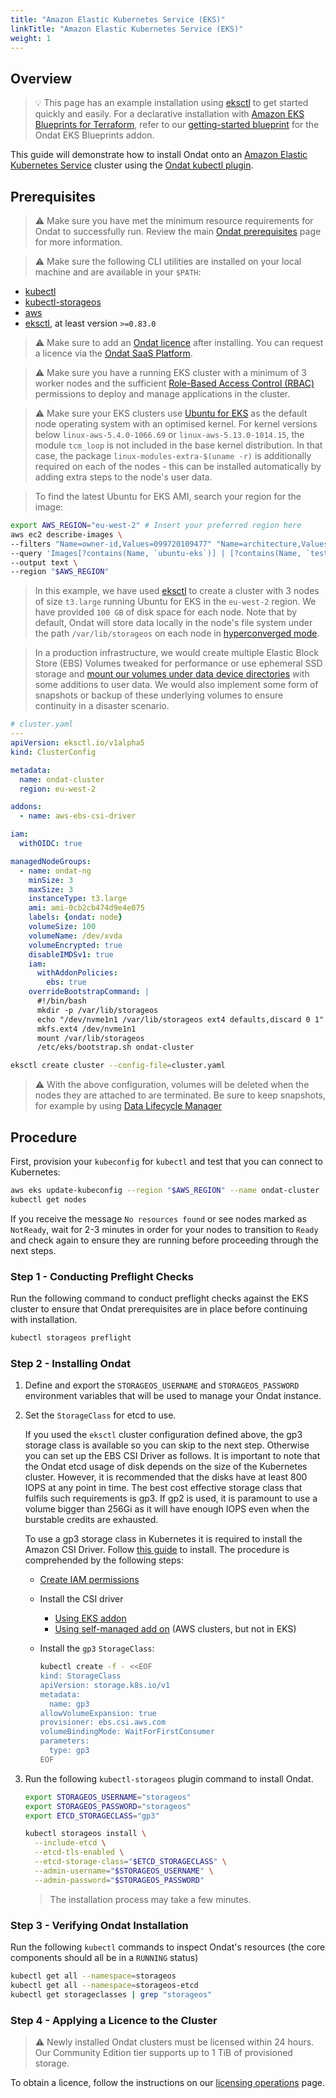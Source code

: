 ```yaml
---
title: "Amazon Elastic Kubernetes Service (EKS)"
linkTitle: "Amazon Elastic Kubernetes Service (EKS)"
weight: 1
---
```


## Overview

> 💡 This page has an example installation using [eksctl](https://eksctl.io/)
> to get started quickly and easily. For a declarative installation with
> [Amazon EKS Blueprints for
> Terraform](https://github.com/aws-ia/terraform-aws-eks-blueprints), refer to
> our [getting-started
> blueprint](https://github.com/ondat/terraform-eksblueprints-ondat-addon/tree/main/blueprints/getting-started)
> for the Ondat EKS Blueprints addon.

This guide will demonstrate how to install Ondat onto an [Amazon Elastic
Kubernetes Service](https://aws.amazon.com/eks/) cluster using the [Ondat
kubectl plugin](/docs/reference/kubectl-plugin/).

## Prerequisites

> ⚠️ Make sure you have met the minimum resource requirements for Ondat to
> successfully run. Review the main [Ondat prerequisites](/docs/prerequisites/)
> page for more information.

> ⚠️ Make sure the following CLI utilities are installed on your local machine
> and are available in your `$PATH`:

* [kubectl](https://kubernetes.io/docs/tasks/tools/#kubectl)
* [kubectl-storageos](/docs/reference/kubectl-plugin/)
* [aws](https://aws.amazon.com/cli/)
* [eksctl](https://eksctl.io/), at least version `>=0.83.0`

> ⚠️ Make sure to add an [Ondat licence](/docs/operations/licensing/) after
installing. You can request a licence via the [Ondat SaaS
Platform](https://portal.ondat.io/).

> ⚠️ Make sure you have a running EKS cluster with a minimum of 3 worker nodes
> and the sufficient [Role-Based Access Control
> (RBAC)](https://kubernetes.io/docs/reference/access-authn-authz/rbac/)
> permissions to deploy and manage applications in the cluster.

> ⚠️ Make sure your EKS clusters use [Ubuntu for
> EKS](https://cloud-images.ubuntu.com/docs/aws/eks/) as the default node
> operating system with an optimised kernel. For kernel versions below
> `linux-aws-5.4.0-1066.69` or `linux-aws-5.13.0-1014.15`, the module
> `tcm_loop` is not included in the base kernel distribution. In that case, the
> package `linux-modules-extra-$(uname -r)` is additionally required on each of
> the nodes - this can be installed automatically by adding extra steps to the
> node's user data.

> To find the latest Ubuntu for EKS AMI, search your region for the image:

```bash
export AWS_REGION="eu-west-2" # Insert your preferred region here
aws ec2 describe-images \
--filters "Name=owner-id,Values=099720109477" "Name=architecture,Values=x86_64" "Name=root-device-type,Values=ebs" "Name=virtualization-type,Values=hvm" \
--query 'Images[?contains(Name, `ubuntu-eks`)] | [?contains(Name, `testing`) == `false`] | [?contains(Name, `minimal`) == `false`] | [?contains(Name, `hvm-ssd`) == `true`] | sort_by(@, &CreationDate)| [-1].ImageId' \
--output text \
--region "$AWS_REGION"
```

> In this example, we have used [eksctl](https://eksctl.io/introduction/) to
> create a cluster with 3 nodes of size `t3.large` running Ubuntu for EKS in
> the `eu-west-2` region. We have provided `100 GB` of disk space for each
> node. Note that by default, Ondat will store data locally in the node's file
> system under the path `/var/lib/storageos` on each node in [hyperconverged
> mode](/docs/concepts/nodes/#hyperconverged-mode).

> In a production infrastructure, we would create multiple Elastic Block Store
> (EBS) Volumes tweaked for performance or use ephemeral SSD storage and [mount
> our volumes under data device directories](/docs/concepts/volumes/) with some
> additions to user data. We would also implement some form of snapshots or
> backup of these underlying volumes to ensure continuity in a disaster
> scenario.

```yaml
# cluster.yaml
---
apiVersion: eksctl.io/v1alpha5
kind: ClusterConfig

metadata:
  name: ondat-cluster
  region: eu-west-2

addons:
  - name: aws-ebs-csi-driver

iam:
  withOIDC: true

managedNodeGroups:
  - name: ondat-ng
    minSize: 3
    maxSize: 3
    instanceType: t3.large
    ami: ami-0cb2cb474d9e4e075
    labels: {ondat: node}
    volumeSize: 100
    volumeName: /dev/xvda
    volumeEncrypted: true
    disableIMDSv1: true
    iam:
      withAddonPolicies:
        ebs: true
    overrideBootstrapCommand: |
      #!/bin/bash
      mkdir -p /var/lib/storageos
      echo "/dev/nvme1n1 /var/lib/storageos ext4 defaults,discard 0 1" >> /etc/fstab
      mkfs.ext4 /dev/nvme1n1
      mount /var/lib/storageos
      /etc/eks/bootstrap.sh ondat-cluster
```

```bash
eksctl create cluster --config-file=cluster.yaml
```

> ⚠️ With the above configuration, volumes will be deleted when the nodes they
> are attached to are terminated. Be sure to keep snapshots, for example by
> using [Data Lifecycle
> Manager](https://aws.amazon.com/blogs/storage/automating-amazon-ebs-snapshot-and-ami-management-using-amazon-dlm/)

## Procedure

First, provision your `kubeconfig` for `kubectl` and test that you can connect
to Kubernetes:

```bash
aws eks update-kubeconfig --region "$AWS_REGION" --name ondat-cluster
kubectl get nodes
```

If you receive the message `No resources found` or see nodes marked as
`NotReady`, wait for 2-3 minutes in order for your nodes to transition to
`Ready` and check again to ensure they are running before proceeding through
the next steps.

### Step 1 - Conducting Preflight Checks

Run the following command to conduct preflight checks against the EKS cluster
to ensure that Ondat prerequisites are in place before continuing with
installation.

```bash
kubectl storageos preflight
```

### Step 2 - Installing Ondat

1. Define and export the `STORAGEOS_USERNAME` and `STORAGEOS_PASSWORD`
environment variables that will be used to manage your Ondat instance.
1. Set the `StorageClass` for etcd to use.

    If you used the `eksctl` cluster configuration defined above, the gp3 storage
    class is available so you can skip to the next step. Otherwise you can set up
    the EBS CSI Driver as follows. It is important to note that the Ondat etcd
    usage of disk depends on the size of the Kubernetes cluster. However, it is
    recommended that the disks have at least 800 IOPS at any point in time. The
    best cost effective storage class that fulfils such requirements is gp3. If gp2
    is used, it is paramount to use a volume bigger than 256Gi as it will have
    enough IOPS even when the burstable credits are exhausted.

    To use a gp3 storage class in Kubernetes it is required to install the Amazon
    CSI Driver. Follow [this
    guide](https://docs.aws.amazon.com/eks/latest/userguide/ebs-csi.html) to
    install. The procedure is comprehended by the following steps:

    * [Create IAM permissions](https://docs.aws.amazon.com/eks/latest/userguide/csi-iam-role.html)
    * Install the CSI driver
      * [Using EKS addon](https://docs.aws.amazon.com/eks/latest/userguide/managing-ebs-csi.html)
      * [Using self-managed add on](https://github.com/kubernetes-sigs/aws-ebs-csi-driver/blob/master/docs/install.md) (AWS clusters, but not in EKS)
    * Install the `gp3` `StorageClass`:

        ```bash
        kubectl create -f - <<EOF
        kind: StorageClass
        apiVersion: storage.k8s.io/v1
        metadata:
          name: gp3
        allowVolumeExpansion: true
        provisioner: ebs.csi.aws.com
        volumeBindingMode: WaitForFirstConsumer
        parameters:
          type: gp3
        EOF
        ```

1. Run the following  `kubectl-storageos` plugin command to install Ondat.

    ```bash
    export STORAGEOS_USERNAME="storageos"
    export STORAGEOS_PASSWORD="storageos"
    export ETCD_STORAGECLASS="gp3"

    kubectl storageos install \
      --include-etcd \
      --etcd-tls-enabled \
      --etcd-storage-class="$ETCD_STORAGECLASS" \
      --admin-username="$STORAGEOS_USERNAME" \
      --admin-password="$STORAGEOS_PASSWORD"
    ```

    > The installation process may take a few minutes.

### Step 3 - Verifying Ondat Installation

Run the following `kubectl` commands to inspect Ondat's resources (the core
components should all be in a `RUNNING` status)

```bash
kubectl get all --namespace=storageos
kubectl get all --namespace=storageos-etcd
kubectl get storageclasses | grep "storageos"
```

### Step 4 - Applying a Licence to the Cluster

> ⚠️ Newly installed Ondat clusters must be licensed within 24 hours. Our
> Community Edition tier supports up to 1 TiB of provisioned storage.

To obtain a licence, follow the instructions on our [licensing
operations](/docs/operations/licensing) page.
